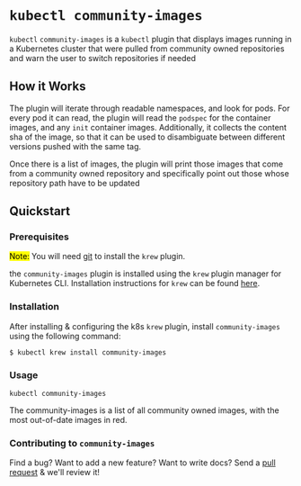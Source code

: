 # `kubectl community-images`

`kubectl` `community-images` is a `kubectl` plugin that displays images running in a Kubernetes cluster that were pulled from community owned repositories and warn the user to switch repositories if needed

## How it Works

The plugin will iterate through readable namespaces, and look for pods. For every pod it can read, the plugin will read the `podspec` for the container images, and any `init` container images. Additionally, it collects the content sha of the image, so that it can be used to disambiguate between different versions pushed with the same tag.

Once there is a list of images, the plugin will print those images that come from a community owned repository and specifically point out those whose repository path have to be updated  

## Quickstart

### Prerequisites

<mark>Note:</mark> You will need [git](https://git-scm.com/downloads) to install the `krew` plugin.

the `community-images` plugin is installed using the `krew` plugin manager for Kubernetes CLI. Installation instructions for `krew` can be found [here](https://krew.sigs.k8s.io/docs/user-guide/setup/install/).

### Installation

After installing & configuring the k8s `krew` plugin, install `community-images` using the following command:

````
$ kubectl krew install community-images
````

### Usage

````
kubectl community-images
````

The community-images is a list of all community owned images, with the most out-of-date images in red.

### Contributing to `community-images`

Find a bug? Want to add a new feature? Want to write docs? Send a [pull request](https://docs.github.com/en/github/collaborating-with-issues-and-pull-requests/about-pull-requests) & we'll review it! 